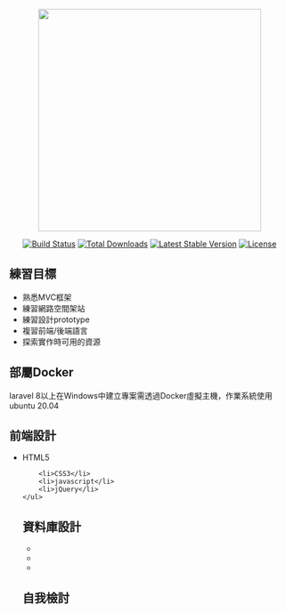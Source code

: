 <p align="center"><a href="https://laravel.com" target="_blank"><img src="https://raw.githubusercontent.com/laravel/art/master/logo-lockup/5%20SVG/2%20CMYK/1%20Full%20Color/laravel-logolockup-cmyk-red.svg" width="400"></a></p>

<p align="center">
    <a href="https://travis-ci.org/laravel/framework"><img src="https://travis-ci.org/laravel/framework.svg" alt="Build Status"></a>
    <a href="https://packagist.org/packages/laravel/framework"><img src="https://img.shields.io/packagist/dt/laravel/framework" alt="Total Downloads"></a>
    <a href="https://packagist.org/packages/laravel/framework"><img src="https://img.shields.io/packagist/v/laravel/framework" alt="Latest Stable Version"></a>
    <a href="https://packagist.org/packages/laravel/framework"><img src="https://img.shields.io/packagist/l/laravel/framework" alt="License"></a>
</p>



<h2>練習目標</h2>
    <ul>
        <li>熟悉MVC框架</li>
        <li>練習網路空間架站</li>
        <li>練習設計prototype</li>
        <li>複習前端/後端語言</li>
        <li>探索實作時可用的資源</li>
    </ul>
    
<h2>部屬Docker</h2>
    <p>laravel 8以上在Windows中建立專案需透過Docker虛擬主機，作業系統使用ubuntu 20.04</p>
    
<h2>前端設計</h2>
    <ul>
        <li>HTML5</li>
            
        <li>CSS3</li>
        <li>javascript</li>
        <li>jQuery</li>
    </ul>

<h2>資料庫設計</h2>
    <ul>
        <li></li>
        <li></li>
        <li></li>
    </ul>

<h2>自我檢討</h2>

